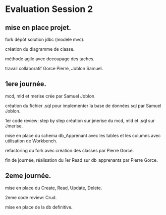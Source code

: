 # Evaluation Session 2

## mise en place projet.

  fork dépôt solution jdbc (modele mvc).
  
  création du diagramme de classe.
  
  méthode agile avec decoupage des taches.
  
  travail collaboratif Gorce Pierre, Joblon Samuel.
  
## 1ere journée.
  
  mcd, mld et merise crée par Samuel Joblon.
  
  création du fichier .sql pour implementer la base de données sql par Samuel Joblon.
  
  1er code review: step by step création sur jmerise du mcd, mld et .sql sur Jmerise.
   
  mise en place du schema db_Apprenant avec les tables et les columns avec utilisation de Workbench.
   
  refactoring du fork avec création des classes par Pierre Gorce.
  
  fin de journée, réalisation du 1er Read sur db_apprenants par Pierre Gorce.
  
  ## 2eme journée.
  
  mise en place du Create, Read, Update, Delete.
  
  2eme code review: Crud.
  
  mise en place de la db definitive.
  
  
